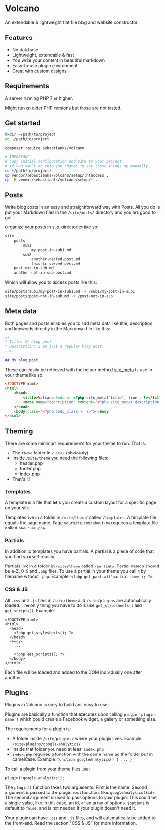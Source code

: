 # Volcano

An extendable & lightweight flat file blog and website constructor.

## Features

-   No database
-   Lightweight, extendable & fast
-   You write your content in beautiful markdown
-   Easy-to-use plugin environment
-   Great with custom designs

## Requirements

A server running PHP 7 or higher.

Might run on older PHP versions but those are not tested.

## Get started

```bash
mkdir ~/path/to/project
cd ~/path/to/project

composer require sebastianks/volcano

# IMPORTANT
# copy initial configuration and site to your project
# if you don't do this you *have* to set these things up manually.
cd ~/path/to/project/
cp vendor/sebastianks/volcano/setup/.htaccess .
cp -R vendor/sebastianks/volcano/setup/* .
```

## Posts

Write blog posts in an easy and straightforward way with Posts. All you do is put your Markdown files in the `/site/posts/` directory and you are good to go!

Organize your posts in sub-directories like so:

```bash
site
    posts
        sub1
            my-post-in-sub1.md
        sub2
            another-nested-post.md
            this-is-second-post.md
    post-not-in-sub.md
    another-not-in-sub-post.md
```

Which will allow you to access posts like this:

```bash
site/posts/sub1/my-post-in-sub1.md -> /sub1/my-post-in-sub1
site/posts/post-not-in-sub.md -> /post-not-in-sub
```

## Meta data

Both pages and posts enables you to add meta data like title, description and keywords directly in the Markdown file like this:

```md
<!--
* Title: My blog post
* Description: I am just a regular blog post.
-->

## My blog post
```

These can easily be retrieved with the helper method [site_meta](https://github.com/sebastianks/volcano/blob/master/core/meta.php#L10) to use in your theme like so:

```html
<!DOCTYPE html>
<html>
    <head>
        <title>Volcano &mdash; <?php site_meta('title', true); ?></title>
        <meta name="description" content="<?php site_meta('description', true); ?>" />
    </head>
    <body class="<?php body_class(); ?>"></body>
</html>
```

## Theming

There are some minimum requirements for your theme to run. That is:

-   The `theme` folder in `/site/` (obviously)
-   Inside `/site/theme` you need the following files:
    -   header.php
    -   footer.php
    -   index.php
-   That's it!

### Templates

A template is a file that let's you create a custom layout for a specific page on your site.

Templates live in a folder in `/site/theme/` called `/templates`. A template file equals the page name.
Page `yoursite.com/about-me` requires a template file called `about-me.php`.

### Partials

In addition to templates you have partials. A partial is a piece of code that you find yourself reusing.

Partials live in a folder in `/site/theme` called `/partials`. Partial names should be a-Z, 0-9 and `.php` files.
To use a partial in your theme you call it by filename without `.php`. Example: `<?php get_partial('partial-name'); ?>`.

### CSS & JS

All `.css` and `.js` files in `/site/theme` and `/site/plugins` are automatically loaded.
The only thing you have to do is use `get_stylesheets()` and `get_scripts()`. Example:

```
<!DOCTYPE html>
<html>
  <head>
    <?php get_stylesheets(); ?>
  </head>
  <body>
    ...

    <?php get_scripts(); ?>
  </body>
</html>
```

Each file will be loaded and added to the DOM individually one after another.

## Plugins

Plugins in Volcano is easy to build and easy to use.

Plugins are basically a function that executes upon calling `plugin('plugin-name')` which could create a Facebook widget, a gallery or something else.

The requirements for a plugin is:

-   A folder inside `/site/plugins/` where your plugin lives. Example: `/site/plugins/google-analytics/`
-   Inside that folder you need at least `index.php`
-   `index.php` requires a function with the same name as the folder _but_ in camelCase. Example: `function googleAnalytics() { ... }`

To call a plugin from your theme files use:

`plugin('google-analytics');`

The `plugin()` function takes two arguments. First is the name. Second argument is passed to the plugin root function, like: `googleAnalytics($id)`. The second argument is used to pass options to your plugin. This could be a single value, like in this case, an id, or an array of options. `$options` is default to `false`, and is not needed if your plugin doesn't need it.

Your plugin can have `.css` and `.js` files, and will automatically be added to the front-end. Read the section "CSS & JS" for more information.
